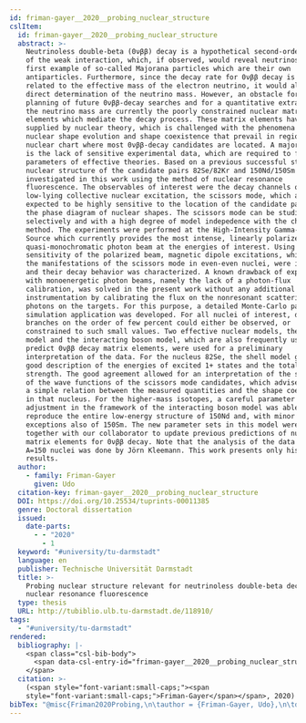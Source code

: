 ```yaml
---
id: friman-gayer__2020__probing_nuclear_structure
cslItem:
  id: friman-gayer__2020__probing_nuclear_structure
  abstract: >-
    Neutrinoless double-beta (0νββ) decay is a hypothetical second-order process
    of the weak interaction, which, if observed, would reveal neutrinos as the
    first example of so-called Majorana particles which are their own
    antiparticles. Furthermore, since the decay rate for 0νββ decay is directly
    related to the effective mass of the electron neutrino, it would allow for a
    direct determination of the neutrino mass. However, an obstacle for the
    planning of future 0νββ-decay searches and for a quantitative extraction of
    the neutrino mass are currently the poorly constrained nuclear matrix
    elements which mediate the decay process. These matrix elements have the be
    supplied by nuclear theory, which is challenged with the phenomena of
    nuclear shape evolution and shape coexistence that prevail in regions of the
    nuclear chart where most 0νββ-decay candidates are located. A major problem
    is the lack of sensitive experimental data, which are required to fix the
    parameters of effective theories. Based on a previous successful study, the
    nuclear structure of the candidate pairs 82Se/82Kr and 150Nd/150Sm was
    investigated in this work using the method of nuclear resonance
    fluorescence. The observables of interest were the decay channels of a
    low-lying collective nuclear excitation, the scissors mode, which are
    expected to be highly sensitive to the location of the candidate pairs in
    the phase diagram of nuclear shapes. The scissors mode can be studied
    selectively and with a high degree of model indepedence with the chosen
    method. The experiments were performed at the High-Intensity Gamma-Ray
    Source which currently provides the most intense, linearly polarized,
    quasi-monochromatic photon beam at the energies of interest. Using the high
    sensitivity of the polarized beam, magnetic dipole excitations, which are
    the manifestations of the scissors mode in even-even nuclei, were identified
    and their decay behavior was characterized. A known drawback of experiments
    with monoenergetic photon beams, namely the lack of a photon-flux
    calibration, was solved in the present work without any additional
    instrumentation by calibrating the flux on the nonresonant scattering of
    photons on the targets. For this purpose, a detailed Monte-Carlo particle
    simulation application was developed. For all nuclei of interest, decay
    branches on the order of few percent could either be observed, or
    constrained to such small values. Two effective nuclear models, the shell
    model and the interacting boson model, which are also frequently used to
    predict 0νββ decay matrix elements, were used for a preliminary
    interpretation of the data. For the nucleus 82Se, the shell model gave a
    good description of the energies of excited 1+ states and the total observed
    strength. The good agreement allowed for an interpretation of the structure
    of the wave functions of the scissors mode candidates, which advised against
    a simple relation between the measured quantities and the shape coexistence
    in that nucleus. For the higher-mass isotopes, a careful parameter
    adjustment in the framework of the interacting boson model was able to
    reproduce the entire low-energy structure of 150Nd and, with minor
    exceptions also of 150Sm. The new parameter sets in this model were used
    together with our collaborator to update previous predictions of nuclear
    matrix elements for 0νββ decay. Note that the analysis of the data on the
    A=150 nuclei was done by Jörn Kleemann. This work presents only his main
    results.
  author:
    - family: Friman-Gayer
      given: Udo
  citation-key: friman-gayer__2020__probing_nuclear_structure
  DOI: https://doi.org/10.25534/tuprints-00011385
  genre: Doctoral dissertation
  issued:
    date-parts:
      - - "2020"
        - 1
  keyword: "#university/tu-darmstadt"
  language: en
  publisher: Technische Universität Darmstadt
  title: >-
    Probing nuclear structure relevant for neutrinoless double-beta decay with
    nuclear resonance fluorescence
  type: thesis
  URL: http://tubiblio.ulb.tu-darmstadt.de/118910/
tags:
  - "#university/tu-darmstadt"
rendered:
  bibliography: |-
    <span class="csl-bib-body">
      <span data-csl-entry-id="friman-gayer__2020__probing_nuclear_structure" class="csl-entry"><span class='author-bib'>Friman-Gayer</span>. <span class='date-bib'>(2020)</span>. <span class='title'><i><b><span style="font-style:normal;">Probing nuclear structure relevant for neutrinoless double-beta decay with nuclear resonance fluorescence</span></b></i></span> [Doctoral dissertation, Technische Universität Darmstadt]. <span class='URL'><a href='https://doi.org/https://doi.org/10.25534/tuprints-00011385'>LINK</a></span></span>
    </span>
  citation: >-
    (<span style="font-variant:small-caps;"><span
    style="font-variant:small-caps;">Friman-Gayer</span></span>, 2020)
bibTex: "@misc{Friman2020Probing,\n\tauthor = {Friman-Gayer, Udo},\n\tdoi = {https://doi.org/10.25534/tuprints-00011385},\n\tyear = {2020},\n\tmonth = {1},\n\tschool = {Technische Universit{\\\" a}t Darmstadt},\n\ttitle = {Probing nuclear structure relevant for neutrinoless double-beta decay with nuclear resonance fluorescence},\n\ttype = {Doctoral dissertation},\n\turl = {http://tubiblio.ulb.tu-darmstadt.de/118910/},\n}\n\n"
---
```

